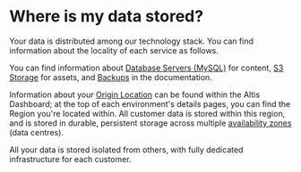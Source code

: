 # Where is my data stored?

Your data is distributed among our technology stack. You can find information about the locality of each service as follows.

You can find information about [Database Servers (MySQL)](docs://cloud/database/) for
content, [S3 Storage](docs://cloud/s3-storage/) for assets, and [Backups](docs://cloud/backups/) in the documentation.

Information about your [Origin Location](docs://cloud/origin-locations/) can be found within the Altis Dashboard; at the top of
each environment's details pages, you can find the Region you're located within. All customer data is stored within this region, and
is stored in durable, persistent storage across multiple [availability zones](https://docs.altis-dxp.com/cloud/architecture/) (data
centres).

All your data is stored isolated from others, with fully dedicated infrastructure for each customer.
